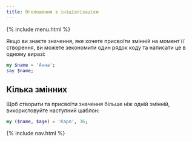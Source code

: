 ```yaml
---
title: Оголошення з ініціалізацією
---
```


{% include menu.html %}

Якщо ви знаєте значення, яке хочете присвоїти змінній на момент її створення, ви можете зекономити один рядок коду та написати це в одному виразі:

```raku
my $name = 'Анна';
say $name;
```

## Кілька змінних

Щоб створити та присвоїти значення більше ніж одній змінній, використовуйте наступний шаблон:

```raku
my ($name, $age) = 'Карл', 36;
```

{% include nav.html %}